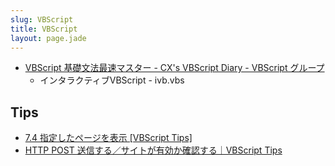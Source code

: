 ```yaml
---
slug: VBScript
title: VBScript
layout: page.jade
---
```


- [VBScript 基礎文法最速マスター - CX's VBScript Diary - VBScript グループ](http://vbscript.g.hatena.ne.jp/cx20/20100131/1264906231)
    - インタラクティブVBScript - ivb.vbs


## Tips

- [7.4 指定したページを表示 [VBScript Tips]](http://www.happy2-island.com/vbs/cafe02/capter00704.shtml)
- [HTTP POST 送信する／サイトが有効か確認する｜VBScript Tips](http://www.kanaya440.com/contents/tips/vbs/006.html)
